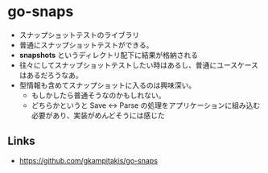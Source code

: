 # go-snaps
- スナップショットテストのライブラリ
- 普通にスナップショットテストができる。
- __snapshots__ というディレクトリ配下に結果が格納される
- 往々にしてスナップショットテストしたい時はあるし、普通にユースケースはあるだろうなあ。
- 型情報も含めてスナップショットに入るのは興味深い。
  - もしかしたら普通そうなのかもしれない。
  - どちらかというと Save <-> Parse の処理をアプリケーションに組み込む必要があり、実装がめんどそうには感じた

## Links
- https://github.com/gkampitakis/go-snaps
